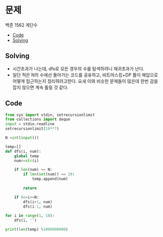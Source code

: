 # 문제
백준 1562 게단수

- [Code](#code)
- [Solving](#solving)
 
## Solving
- 시간초과가 나는데, dfs로 모든 경우의 수를 탐색하려니 재귀초과가 난다. 
- 일단 적은 N의 수에선 돌아가는 코드를 공유하고, 비트마스킹+DP 풀이 해답으로 어떻게 접근하는지 
정리하려고한다. 요새 이와 비슷한 문제들이 많은데 한번 감을 잡지 않으면 계속 틀릴 것 같다.

## Code

```python
from sys import stdin, setrecursionlimit
from collections import deque
input = stdin.readline
setrecursionlimit(10**7)

N =int(input())

temp=[]
def dfs(i, num):
    global temp
    num+=str(i)

    if len(num) == N:
        if len(set(num)) == 10:
            temp.append(num)
            
        return 

    if 0<=i<=N:
        dfs(i+1, num)
        dfs(i-1, num)
    
for i in range(1, 10):
    dfs(i, '')

print(len(temp) %1000000000)
```

